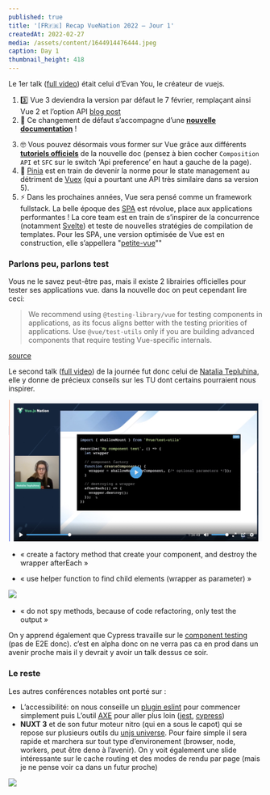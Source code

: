 ```yaml
---
published: true
title: '[FR🇫🇷] Recap VueNation 2022 – Jour 1'
createdAt: 2022-02-27
media: /assets/content/1644914476444.jpeg
caption: Day 1
thumbnail_height: 418
---
```


Le 1er talk ([full video](https://www.youtube.com/watch?v=2KBHvaAWJOA)) était celui d’Evan You, le créateur de vuejs.

1.  3️⃣ Vue 3 deviendra la version par défaut le 7 février, remplaçant ainsi Vue 2 et l’option API [blog post](https://blog.vuejs.org/posts/vue-3-as-the-new-default.html)
2.  📖 Ce changement de défaut s’accompagne d’une [**nouvelle documentation**](https://staging.vuejs.org/) !
<!--more-->
3.  🤓 Vous pouvez désormais vous former sur Vue grâce aux différents [**tutoriels officiels**](https://staging.vuejs.org/tutorial/#step-1) de la nouvelle doc (pensez à bien cocher `Composition API` et `SFC` sur le switch ‘Api preference’ en haut a gauche de la page).
4.  🍍 [Pinia](https://pinia.vuejs.org/) est en train de devenir la norme pour le state management au détriment de [Vuex](https://github.com/vuejs/vuex) (qui a pourtant une API très similaire dans sa version 5).
5.  ⚡️ Dans les prochaines années, Vue sera pensé comme un framework fullstack. La belle époque des [SPA](https://developer.mozilla.org/fr/docs/Glossary/SPA) est révolue, place aux applications performantes ! La core team est en train de s’inspirer de la concurrence (notamment [Svelte](https://svelte.dev/)) et teste de nouvelles stratégies de compilation de templates. Pour les SPA, une version optimisée de Vue est en construction, elle s’appellera "[petite-vue](https://github.com/vuejs/petite-vue)""

### Parlons peu, parlons test

Vous ne le savez peut-être pas, mais il existe 2 librairies officielles pour tester ses applications vue. dans la nouvelle doc on peut cependant lire ceci:

> We recommend using `@testing-library/vue` for testing components in applications, as its focus aligns better with the testing priorities of applications. Use `@vue/test-utils` only if you are building advanced components that require testing Vue-specific internals.

[source](https://staging.vuejs.org/guide/scaling-up/testing.html#component-testing)

Le second talk ([full video](https://www.youtube.com/watch?v=L_BK8zXGdBM)) de la journée fut donc celui de [Natalia Tepluhina](https://twitter.com/n_tepluhina), elle y donne de précieux conseils sur les TU dont certains pourraient nous inspirer.

![](/assets/content/Pasted-image-20220127001406.png)

- « create a factory method that create your component, and destroy the wrapper afterEach »

- « use helper function to find child elements (wrapper as parameter) »

![](/assets/content/Capture-décran-2022-01-27-à-01.40.40.jpg)

- « do not spy methods, because of code refactoring, only test the output »

On y apprend également que Cypress travaille sur le [component testing](https://docs.cypress.io/guides/component-testing/introduction) (pas de E2E donc). c’est en alpha donc on ne verra pas ca en prod dans un avenir proche mais il y devrait y avoir un talk dessus ce soir.

### Le reste

Les autres conférences notables ont porté sur :

- L’accessibilité: on nous conseille un [plugin eslint](https://github.com/vue-a11y/eslint-plugin-vuejs-accessibility) pour commencer simplement puis L’outil [AXE](https://www.deque.com/axe/) pour aller plus loin ([jest](https://www.npmjs.com/package/jest-axe), [cypress](https://www.npmjs.com/package/cypress-axe))
- **NUXT 3** et de son futur moteur nitro (qui en a sous le capot) qui se repose sur plusieurs outils du [unjs universe](https://github.com/unjs). Pour faire simple il sera rapide et marchera sur tout type d’environement (browser, node, workers, peut être deno à l’avenir). On y voit également une slide intéressante sur le cache routing et des modes de rendu par page (mais je ne pense voir ca dans un futur proche)

![](/assets/content/Capture-décran-2022-01-27-à-00.39.48.jpg)
